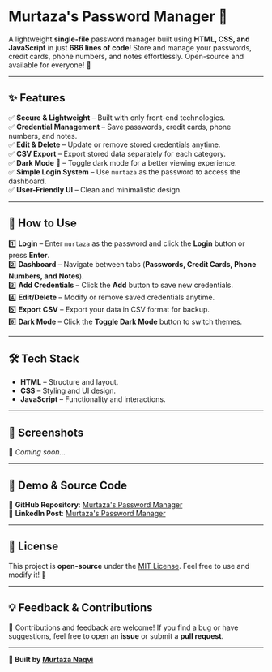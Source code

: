 # Murtaza's Password Manager 🔐

A lightweight **single-file** password manager built using **HTML, CSS, and JavaScript** in just **686 lines of code**! Store and manage your passwords, credit cards, phone numbers, and notes effortlessly. Open-source and available for everyone! 🚀

---

## ✨ Features

✅ **Secure & Lightweight** – Built with only front-end technologies.  
✅ **Credential Management** – Save passwords, credit cards, phone numbers, and notes.  
✅ **Edit & Delete** – Update or remove stored credentials anytime.  
✅ **CSV Export** – Export stored data separately for each category.  
✅ **Dark Mode 🌙** – Toggle dark mode for a better viewing experience.  
✅ **Simple Login System** – Use `murtaza` as the password to access the dashboard.  
✅ **User-Friendly UI** – Clean and minimalistic design.  

---

## 🚀 How to Use

1️⃣ **Login** – Enter `murtaza` as the password and click the **Login** button or press **Enter**.  
2️⃣ **Dashboard** – Navigate between tabs (**Passwords, Credit Cards, Phone Numbers, and Notes**).  
3️⃣ **Add Credentials** – Click the **Add** button to save new credentials.  
4️⃣ **Edit/Delete** – Modify or remove saved credentials anytime.  
5️⃣ **Export CSV** – Export your data in CSV format for backup.  
6️⃣ **Dark Mode** – Click the **Toggle Dark Mode** button to switch themes.  

---

## 🛠 Tech Stack

- **HTML** – Structure and layout.  
- **CSS** – Styling and UI design.  
- **JavaScript** – Functionality and interactions.  

---

## 📸 Screenshots

🚀 *Coming soon...*

---

## 🔗 Demo & Source Code

🔹 **GitHub Repository**: [Murtaza's Password Manager](https://github.com/MurtazaNaqviCoder/Password-Manager)  
🔹 **LinkedIn Post**: [Murtaza's Password Manager](https://www.linkedin.com/posts/syed-muhammad-murtaza-naqvi_passwordmanager-webdevelopment-opensource-activity-7298993686263058432-S57i?utm_source=share&utm_medium=member_desktop&rcm=ACoAAFYMgy8BHzCsOJaCYtvb7YFU8ixjdi5voXQ)

---

## 📝 License

This project is **open-source** under the [MIT License](LICENSE). Feel free to use and modify it! 🎉

---

## 💡 Feedback & Contributions

🙌 Contributions and feedback are welcome! If you find a bug or have suggestions, feel free to open an **issue** or submit a **pull request**.

---

**🚀 Built by [Murtaza Naqvi](https://github.com/MurtazaNaqviCoder)**
